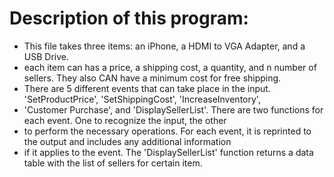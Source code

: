 # Description of this program: 
 *  This file takes three items: an iPhone, a HDMI to VGA Adapter, and a USB Drive.
 *  each item can has a price, a shipping cost, a quantity, and n number of sellers. They also CAN have a minimum cost for free shipping.
 *  There are 5 different events that can take place in the input. 'SetProductPrice', 'SetShippingCost', 'IncreaseInventory',
 *  'Customer Purchase', and 'DisplaySellerList'. There are two functions for each event. One to recognize the input, the other
 *  to perform the necessary operations. For each event, it is reprinted to the output and includes any additional information
 *  if it applies to the event. The 'DisplaySellerList' function returns a data table with the list of sellers for certain item.
